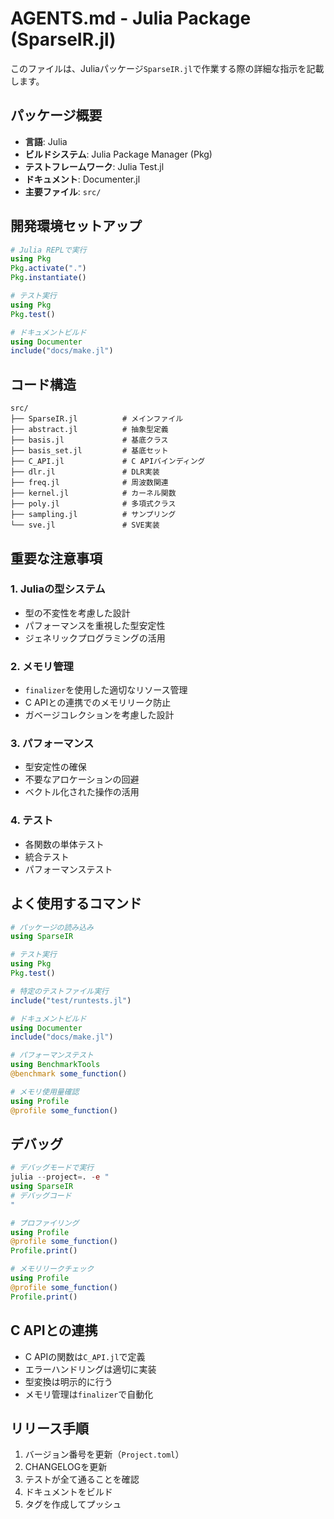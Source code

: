 # AGENTS.md - Julia Package (SparseIR.jl)

このファイルは、Juliaパッケージ`SparseIR.jl`で作業する際の詳細な指示を記載します。

## パッケージ概要

- **言語**: Julia
- **ビルドシステム**: Julia Package Manager (Pkg)
- **テストフレームワーク**: Julia Test.jl
- **ドキュメント**: Documenter.jl
- **主要ファイル**: `src/`

## 開発環境セットアップ

```julia
# Julia REPLで実行
using Pkg
Pkg.activate(".")
Pkg.instantiate()

# テスト実行
using Pkg
Pkg.test()

# ドキュメントビルド
using Documenter
include("docs/make.jl")
```

## コード構造

```
src/
├── SparseIR.jl          # メインファイル
├── abstract.jl          # 抽象型定義
├── basis.jl             # 基底クラス
├── basis_set.jl         # 基底セット
├── C_API.jl             # C APIバインディング
├── dlr.jl               # DLR実装
├── freq.jl              # 周波数関連
├── kernel.jl            # カーネル関数
├── poly.jl              # 多項式クラス
├── sampling.jl          # サンプリング
└── sve.jl               # SVE実装
```

## 重要な注意事項

### 1. Juliaの型システム
- 型の不変性を考慮した設計
- パフォーマンスを重視した型安定性
- ジェネリックプログラミングの活用

### 2. メモリ管理
- `finalizer`を使用した適切なリソース管理
- C APIとの連携でのメモリリーク防止
- ガベージコレクションを考慮した設計

### 3. パフォーマンス
- 型安定性の確保
- 不要なアロケーションの回避
- ベクトル化された操作の活用

### 4. テスト
- 各関数の単体テスト
- 統合テスト
- パフォーマンステスト

## よく使用するコマンド

```julia
# パッケージの読み込み
using SparseIR

# テスト実行
using Pkg
Pkg.test()

# 特定のテストファイル実行
include("test/runtests.jl")

# ドキュメントビルド
using Documenter
include("docs/make.jl")

# パフォーマンステスト
using BenchmarkTools
@benchmark some_function()

# メモリ使用量確認
using Profile
@profile some_function()
```

## デバッグ

```julia
# デバッグモードで実行
julia --project=. -e "
using SparseIR
# デバッグコード
"

# プロファイリング
using Profile
@profile some_function()
Profile.print()

# メモリリークチェック
using Profile
@profile some_function()
Profile.print()
```

## C APIとの連携

- C APIの関数は`C_API.jl`で定義
- エラーハンドリングは適切に実装
- 型変換は明示的に行う
- メモリ管理は`finalizer`で自動化

## リリース手順

1. バージョン番号を更新（`Project.toml`）
2. CHANGELOGを更新
3. テストが全て通ることを確認
4. ドキュメントをビルド
5. タグを作成してプッシュ
